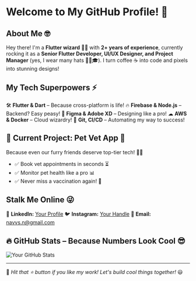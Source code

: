 #   Welcome to My GitHub Profile! 🚀

## About Me 🤓
Hey there! I'm a **Flutter wizard** 🧙‍♂️ with **2+ years of experience**, currently rocking it as a **Senior Flutter Developer, UI/UX Designer, and Project Manager** (yes, I wear many hats 🎩👒🎓). I turn coffee ☕ into code and pixels into stunning designs! 

## My Tech Superpowers ⚡
🛠 **Flutter & Dart** – Because cross-platform is life! 
🔥 **Firebase & Node.js** – Backend? Easy peasy! 
🎨 **Figma & Adobe XD** – Designing like a pro! 
☁ **AWS & Docker** – Cloud wizardry! 
🤖 **Git, CI/CD** – Automating my way to success! 

## 🐾 Current Project: Pet Vet App 🏥
Because even our furry friends deserve top-tier tech! 🐶🐱
 - ✅ Book vet appointments in seconds ⏳
 - ✅ Monitor pet health like a pro 📊
 - ✅ Never miss a vaccination again! 💉

##  Stalk Me Online 😜
🔗 **LinkedIn:** [Your Profile](https://www.linkedin.com/search/results/all/?heroEntityKey=urn%3Ali%3Afsd_profile%3AACoAAEJ2tKEBQb33qaz2V0CvWohTONMAwEMxDro&keywords=Navas%20Shareef&origin=ENTITY_SEARCH_HOME_HISTORY&sid=NhS)
🐦 **Instagram:** [Your Handle](https://www.instagram.com/navvs.n/)
📩 **Email:** navvs.n@gmail.com

## 🔥 GitHub Stats – Because Numbers Look Cool 😎
![Your GitHub Stats](https://github-readme-stats.vercel.app/api?username=navassha&show_icons=true&theme=radical)

---
🚀 _Hit that ⭐ button if you like my work! Let's build cool things together!_ 😃

